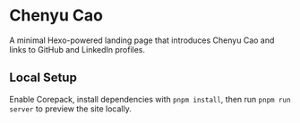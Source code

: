 # Chenyu Cao

A minimal Hexo-powered landing page that introduces Chenyu Cao and links to GitHub and LinkedIn profiles.

## Local Setup

Enable Corepack, install dependencies with `pnpm install`, then run `pnpm run server` to preview the site locally.
